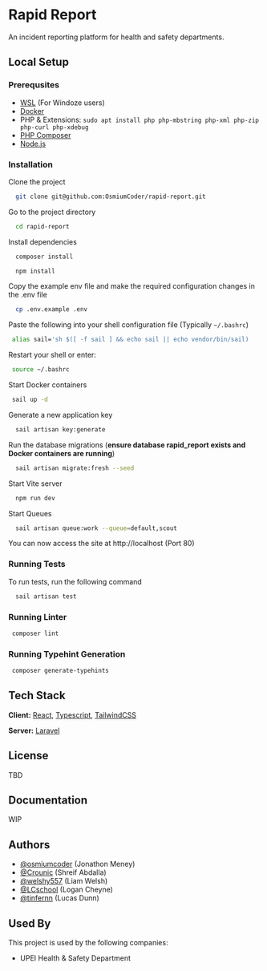 # Rapid Report

An incident reporting platform for health and safety departments.

## Local Setup

### Prerequsites
- [WSL](https://learn.microsoft.com/en-us/windows/wsl/install) (For Windoze users)
- [Docker](https://docs.docker.com/get-started/get-docker/)
- PHP & Extensions: `sudo apt install php php-mbstring php-xml php-zip php-curl php-xdebug`
- [PHP Composer](https://getcomposer.org/)
- [Node.js](https://nodejs.org/en)

### Installation

Clone the project
```bash
  git clone git@github.com:OsmiumCoder/rapid-report.git
```

Go to the project directory
```bash
  cd rapid-report
```

Install dependencies
```bash
  composer install
```
```bash
  npm install
```

Copy the example env file and make the required configuration changes in the .env file
```bash
  cp .env.example .env
```

Paste the following into your shell configuration file (Typically `~/.bashrc`)
```bash
 alias sail='sh $([ -f sail ] && echo sail || echo vendor/bin/sail)
```

Restart your shell or enter:
```bash
 source ~/.bashrc
```

Start Docker containers
```bash
 sail up -d
```

Generate a new application key
```bash
  sail artisan key:generate
```

Run the database migrations (**ensure database rapid_report exists and Docker containers are running**)
```bash
  sail artisan migrate:fresh --seed
```

Start Vite server
```bash
  npm run dev
```

Start Queues
```bash
  sail artisan queue:work --queue=default,scout
```

You can now access the site at http://localhost (Port 80)

### Running Tests

To run tests, run the following command
```bash
  sail artisan test
```

### Running Linter
```bash
 composer lint
```

### Running Typehint Generation
```bash
 composer generate-typehints
```

## Tech Stack

**Client:** [React](https://react.dev/), [Typescript](https://www.typescriptlang.org/), [TailwindCSS](https://tailwindcss.com/)

**Server:** [Laravel](https://laravel.com/)

## License
TBD

## Documentation
WIP

## Authors

- [@osmiumcoder](https://github.com/osmiumcoder) (Jonathon Meney)
- [@Crounic](https://github.com/Crounic) (Shreif Abdalla)
- [@welshy557](https://github.com/welshy557) (Liam Welsh)
- [@LCschool](https://github.com/LCschool) (Logan Cheyne)
- [@tinfernn](https://github.com/tinfernn) (Lucas Dunn)

## Used By

This project is used by the following companies:
- UPEI Health & Safety Department

